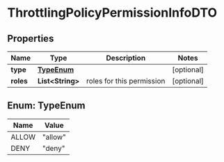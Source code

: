 

# ThrottlingPolicyPermissionInfoDTO

## Properties

Name | Type | Description | Notes
------------ | ------------- | ------------- | -------------
**type** | [**TypeEnum**](#TypeEnum) |  |  [optional]
**roles** | **List&lt;String&gt;** | roles for this permission |  [optional]



## Enum: TypeEnum

Name | Value
---- | -----
ALLOW | &quot;allow&quot;
DENY | &quot;deny&quot;



